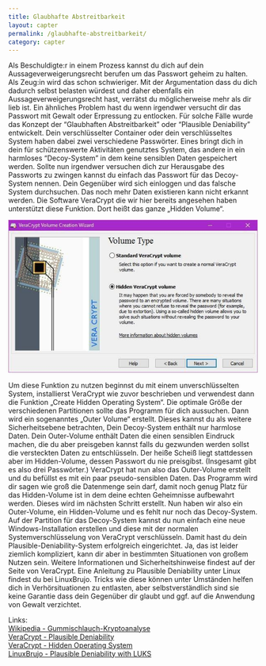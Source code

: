 ```yaml
---
title: Glaubhafte Abstreitbarkeit
layout: capter
permalink: /glaubhafte-abstreitbarkeit/
category: capter
---
```

Als Beschuldigte:r in einem Prozess kannst du dich auf dein Aussageverweigerungsrecht berufen um das Passwort geheim zu halten. Als Zeug:in wird das schon schwieriger. Mit der Argumentation dass du dich dadurch selbst belasten würdest und daher ebenfalls ein Aussageverweigerungsrecht hast, verrätst du möglicherweise mehr als dir lieb ist. Ein ähnliches Problem hast du wenn irgendwer versucht dir das Passwort mit Gewalt oder Erpressung zu entlocken. Für solche Fälle wurde das Konzept der “Glaubhaften Abstreitbarkeit” oder “Plausible Deniability” entwickelt. Dein verschlüsselter Container oder dein verschlüsseltes System haben dabei zwei verschiedene Passwörter. Eines bringt dich in dein für schützenswerte Aktivitäten genutztes System, das andere in ein harmloses “Decoy-System” in dem keine sensiblen Daten gespeichert werden. Sollte nun irgendwer versuchen dich zur Herausgabe des Passworts zu zwingen kannst du einfach das Passwort für das Decoy-System nennen. Dein Gegenüber wird sich einloggen und das falsche System durchsuchen. Das noch mehr Daten existieren kann nicht erkannt werden.
Die Software VeraCrypt die wir hier bereits angesehen haben unterstützt diese Funktion. Dort heißt das ganze „Hidden Volume“.

![](/assets/posts/veracrypt.jpg)

Um diese Funktion zu nutzen beginnst du mit einem unverschlüsselten System, installierst VeraCrypt wie zuvor beschrieben und verwendest dann die Funktion „Create Hidden Operating System“. Die optimale Größe der verschiedenen Partitionen sollte das Programm für dich aussuchen. Dann wird ein sogenanntes „Outer Volume“ erstellt. Dieses kannst du als weitere Sicherheitsebene betrachten, Dein Decoy-System enthält nur harmlose Daten. Dein Outer-Volume enthält Daten die einen sensiblen Eindruck machen, die du aber preisgeben kannst falls du gezwunden werden sollst die versteckten Daten zu entschlüsseln. Der heiße Scheiß liegt stattdessen aber im Hidden-Volume, dessen Passwort du nie preisgibst. (Insgesamt gibt es also drei Passwörter.) VeraCrypt hat nun also das Outer-Volume erstellt und du befüllst es mit ein paar pseudo-sensiblen Daten. Das Programm wird dir sagen wie groß die Datenmenge sein darf, damit noch genug Platz für das Hidden-Volume ist in dem deine echten Geheimnisse aufbewahrt werden. Dieses wird im nächsten Schritt erstellt. Nun haben wir also ein Outer-Volume, ein Hidden-Volume und es fehlt nur noch das Decoy-System. Auf der Partition für das Decoy-System kannst du nun einfach eine neue Windows-Installation erstellen und diese mit der normalen Systemverschlüsselung von VeraCrypt verschlüsseln. Damit hast du dein Plausible-Deniability-System erfolgreich eingerichtet. 
Ja, das ist leider ziemlich kompliziert, kann dir aber in bestimmten Situationen von großem Nutzen sein. Weitere Informationen und Sicherheitshinweise findest auf der Seite von VeraCrypt. Eine Anleitung zu Plausible Deniability unter Linux findest du bei LinuxBrujo.
Tricks wie diese können unter Umständen helfen dich in Verhörsituationen zu entlasten, aber selbstverständlich sind sie keine Garantie dass dein Gegenüber dir glaubt und ggf. auf die Anwendung von Gewalt verzichtet.

Links:<br>
[Wikipedia - Gummischlauch-Kryptoanalyse](https://de.wikipedia.org/wiki/Rubber-hose_cryptanalysis)<br>
[VeraCrypt - Plausible Deniability](https://www.veracrypt.fr/en/Plausible%20Deniability.html)<br>
[VeraCrypt - Hidden Operating System](https://www.veracrypt.fr/en/VeraCrypt%20Hidden%20Operating%20System.html)<br>
[LinuxBrujo - Plausible Deniability with LUKS](https://blog.linuxbrujo.net/posts/plausible-deniability-with-luks/)<br>
